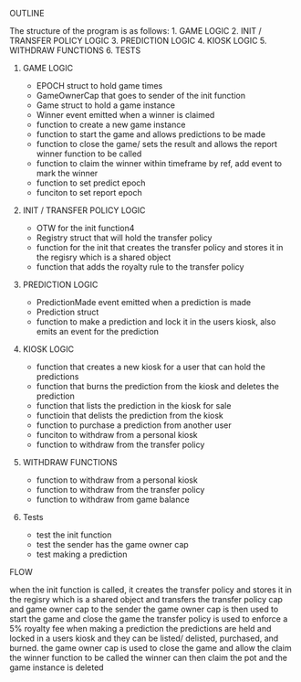 
OUTLINE 


The structure of the program is as follows:
    1. GAME LOGIC
    2. INIT / TRANSFER POLICY LOGIC
    3. PREDICTION LOGIC
    4. KIOSK LOGIC
    5. WITHDRAW FUNCTIONS
    6. TESTS



1) GAME LOGIC
    - EPOCH struct to hold game times
    - GameOwnerCap that goes to sender of the init function
    - Game struct to hold a game instance
    - Winner event emitted when a winner is claimed
    - function to create a new game instance
    - function to start the game and allows predictions to be made
    - function to close the game/ sets the result and allows the report winner function to be called
    - function to claim the winner within timeframe by ref, add event to mark the winner
    - function to set predict epoch
    - funciton to set report epoch



2) INIT / TRANSFER POLICY LOGIC
    - OTW for the init function4
    - Registry struct that will hold the transfer policy
    - function for the init  that creates the transfer policy and stores it in the regisry which is a shared object
    - function that adds the royalty rule to the transfer policy



3) PREDICTION LOGIC
    - PredictionMade event emitted when a prediction is made
    - Prediction struct
    - function to make a prediction and lock it in the users kiosk, also emits an event for the prediction



4) KIOSK LOGIC
    - function that creates a new kiosk for a user that can hold the predictions
    - function that burns the prediction from the kiosk and deletes the prediction
    - function that lists the prediction in the kiosk for sale
    - functioin that delists the prediction from the kiosk
    - function to purchase a prediction from another user
    - funciton to withdraw from a personal kiosk
    - function to withdraw from the transfer policy



5) WITHDRAW FUNCTIONS
    - function to withdraw from a personal kiosk
    - function to withdraw from the transfer policy
    - function to withdraw from game balance



6) Tests
    - test the init function
    - test the sender has the game owner cap
    - test making a prediction






  FLOW 


when the init function is called, it creates the transfer policy and stores it in the regisry which is a shared object
and transfers the transfer policy cap and game owner cap to the sender
the game owner cap is then used to start the game and close the game
the transfer policy is used to enforce a 5% royalty fee when making a prediction
the predictions are held and locked in a users kiosk and they can be listed/ delisted, purchased, and burned.
the game owner cap is used to close the game and allow the claim the winner function to be called
the winner can then claim the pot and the game instance is deleted

